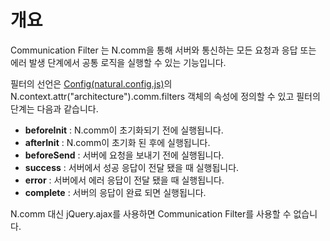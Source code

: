 개요
===

Communication Filter 는 N.comm을 통해 서버와 통신하는 모든 요청과 응답 또는 에러 발생 단계에서 공통 로직을 실행할 수 있는 기능입니다.

필터의 선언은 [Config(natural.config.js)](#cmVmcjAxMDIlMjRDb25maWckaHRtbCUyRm5hdHVyYWxqcyUyRnJlZnIlMkZyZWZyMDEwMi5odG1s)의 N.context.attr("architecture").comm.filters 객체의 속성에 정의할 수 있고 필터의 단계는 다음과 같습니다.
* **beforeInit** : N.comm이 초기화되기 전에 실행됩니다.
* **afterInit** : N.comm이 초기화 된 후에 실행됩니다.
* **beforeSend** : 서버에 요청을 보내기 전에 실행됩니다.
* **success** : 서버에서 성공 응답이 전달 됐을 때 실행됩니다.
* **error** : 서버에서 에러 응답이 전달 됐을 때 실행됩니다.
* **complete** : 서버의 응답이 완료 되면 실행됩니다.

<p class="alert">N.comm 대신 jQuery.ajax를 사용하면 Communication Filter를 사용할 수 없습니다.</p>